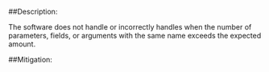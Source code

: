 ##Description:

The software does not handle or incorrectly handles when the number of parameters, fields, or arguments with the same name exceeds the expected amount.



##Mitigation:

